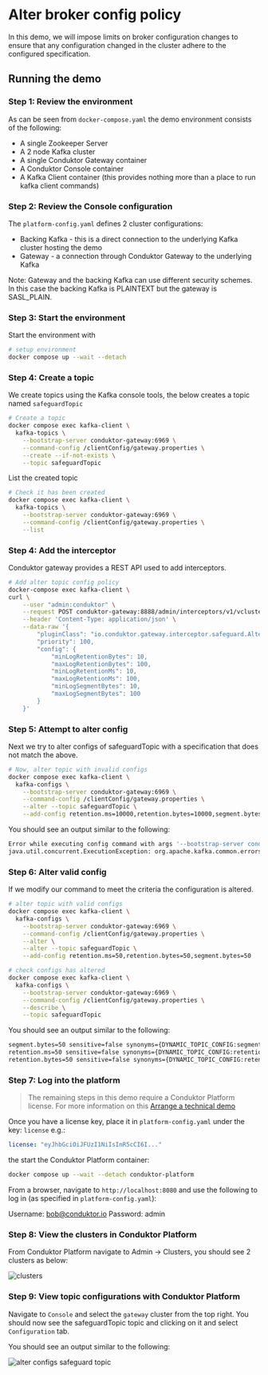 # Alter broker config policy

In this demo, we will impose limits on broker configuration changes to ensure that any configuration changed in the cluster adhere to the configured specification.

## Running the demo

### Step 1: Review the environment

As can be seen from `docker-compose.yaml` the demo environment consists of the following:

* A single Zookeeper Server
* A 2 node Kafka cluster
* A single Conduktor Gateway container
* A Conduktor Console container
* A Kafka Client container (this provides nothing more than a place to run kafka client commands)

### Step 2: Review the Console configuration

The `platform-config.yaml` defines 2 cluster configurations:

* Backing Kafka - this is a direct connection to the underlying Kafka cluster hosting the demo
* Gateway - a connection through Conduktor Gateway to the underlying Kafka

Note: Gateway and the backing Kafka can use different security schemes. 
In this case the backing Kafka is PLAINTEXT but the gateway is SASL_PLAIN.

### Step 3: Start the environment

Start the environment with

```bash
# setup environment
docker compose up --wait --detach
```

### Step 4: Create a topic

We create topics using the Kafka console tools, the below creates a topic named `safeguardTopic`

```bash
# Create a topic
docker compose exec kafka-client \
  kafka-topics \
    --bootstrap-server conduktor-gateway:6969 \
    --command-config /clientConfig/gateway.properties \
    --create --if-not-exists \
    --topic safeguardTopic
```

List the created topic

```bash
# Check it has been created
docker compose exec kafka-client \
  kafka-topics \
    --bootstrap-server conduktor-gateway:6969 \
    --command-config /clientConfig/gateway.properties \
    --list
```

### Step 4: Add the interceptor

Conduktor gateway provides a REST API used to add interceptors.


```bash
# Add alter topic config policy
docker-compose exec kafka-client \
curl \
    --user "admin:conduktor" \
    --request POST conduktor-gateway:8888/admin/interceptors/v1/vcluster/someCluster/users/someUser/interceptors/guard-alter-configs \
    --header 'Content-Type: application/json' \
    --data-raw '{
        "pluginClass": "io.conduktor.gateway.interceptor.safeguard.AlterBrokerConfigPolicyPlugin",
        "priority": 100,
        "config": {
            "minLogRetentionBytes": 10,
            "maxLogRetentionBytes": 100,
            "minLogRetentionMs": 10,
            "maxLogRetentionMs": 100,
            "minLogSegmentBytes": 10,
            "maxLogSegmentBytes": 100
        }
    }'
```

### Step 5: Attempt to alter config

Next we try to alter configs of safeguardTopic with a specification that does not match the above.

```bash
# Now, alter topic with invalid configs
docker compose exec kafka-client \
  kafka-configs \
    --bootstrap-server conduktor-gateway:6969 \
    --command-config /clientConfig/gateway.properties \
    --alter --topic safeguardTopic \
    --add-config retention.ms=10000,retention.bytes=10000,segment.bytes=10000
```

You should see an output similar to the following:

```bash
Error while executing config command with args '--bootstrap-server conduktor-gateway:6969 --command-config /clientConfig/gateway.properties --alter --topic test --add-config retention.ms=10000,retention.bytes=10000,segment.bytes=10000'
java.util.concurrent.ExecutionException: org.apache.kafka.common.errors.PolicyViolationException: Request parameters do not satisfy the configured policy. retention.ms is '10000', must not be greater than 100. segment.bytes is '10000', must not be greater than 100. retention.bytes is '10000', must not be greater than 100
```
### Step 6: Alter valid config

If we modify our command to meet the criteria the configuration is altered.

```bash
# alter topic with valid configs
docker compose exec kafka-client \
  kafka-configs \
    --bootstrap-server conduktor-gateway:6969 \
    --command-config /clientConfig/gateway.properties \
    --alter \
    --alter --topic safeguardTopic \
    --add-config retention.ms=50,retention.bytes=50,segment.bytes=50
```

```bash
# check configs has altered
docker compose exec kafka-client \
  kafka-configs \
    --bootstrap-server conduktor-gateway:6969 \
    --command-config /clientConfig/gateway.properties \
    --describe \
    --topic safeguardTopic
```

You should see an output similar to the following:
```bash
segment.bytes=50 sensitive=false synonyms={DYNAMIC_TOPIC_CONFIG:segment.bytes=50, DEFAULT_CONFIG:log.segment.bytes=1073741824}
retention.ms=50 sensitive=false synonyms={DYNAMIC_TOPIC_CONFIG:retention.ms=50}
retention.bytes=50 sensitive=false synonyms={DYNAMIC_TOPIC_CONFIG:retention.bytes=50, DEFAULT_CONFIG:log.retention.bytes=-1}
```

### Step 7: Log into the platform

> The remaining steps in this demo require a Conduktor Platform license. For more information on this [Arrange a technical demo](https://www.conduktor.io/contact/demo)

Once you have a license key, place it in `platform-config.yaml` under the key: `license` e.g.:

```yaml
license: "eyJhbGciOiJFUzI1NiIsInR5cCI6I..."
```

the start the Conduktor Platform container:

```bash
docker compose up --wait --detach conduktor-platform
```

From a browser, navigate to `http://localhost:8080` and use the following to log in (as specified in `platform-config.yaml`):

Username: bob@conduktor.io
Password: admin

### Step 8: View the clusters in Conduktor Platform

From Conduktor Platform navigate to Admin -> Clusters, you should see 2 clusters as below:

![clusters](images/clusters.png "Clusters")

### Step 9: View topic configurations with Conduktor Platform

Navigate to `Console` and select the `gateway` cluster from the top right.
You should now see the safeguardTopic topic and clicking on it and select `Configuration` tab.

You should see an output similar to the following:

![alter configs safeguard topic](images/alter_configs_safeguard.png "Alter configs safeguard")
